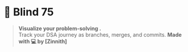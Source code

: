 # 🧠 Blind 75 
> **Visualize your problem-solving .**  
> Track your DSA journey as branches, merges, and commits.
> **Made with 💻 by [Zinnith]**
